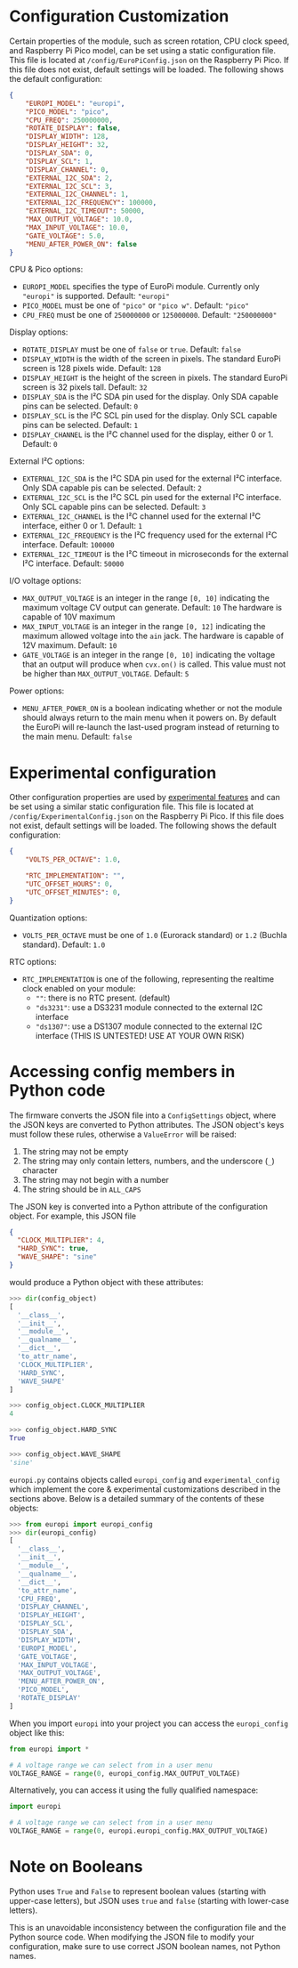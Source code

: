 # Configuration Customization

Certain properties of the module, such as screen rotation, CPU clock speed, and Raspberry Pi Pico model, can be
set using a static configuration file.  This file is located at `/config/EuroPiConfig.json` on the
Raspberry Pi Pico. If this file does not exist, default settings will be loaded.  The following shows the
default configuration:
```json
{
    "EUROPI_MODEL": "europi",
    "PICO_MODEL": "pico",
    "CPU_FREQ": 250000000,
    "ROTATE_DISPLAY": false,
    "DISPLAY_WIDTH": 128,
    "DISPLAY_HEIGHT": 32,
    "DISPLAY_SDA": 0,
    "DISPLAY_SCL": 1,
    "DISPLAY_CHANNEL": 0,
    "EXTERNAL_I2C_SDA": 2,
    "EXTERNAL_I2C_SCL": 3,
    "EXTERNAL_I2C_CHANNEL": 1,
    "EXTERNAL_I2C_FREQUENCY": 100000,
    "EXTERNAL_I2C_TIMEOUT": 50000,
    "MAX_OUTPUT_VOLTAGE": 10.0,
    "MAX_INPUT_VOLTAGE": 10.0,
    "GATE_VOLTAGE": 5.0,
    "MENU_AFTER_POWER_ON": false
}
```

CPU & Pico options:
- `EUROPI_MODEL` specifies the type of EuroPi module. Currently only `"europi"` is supported. Default: `"europi"`
- `PICO_MODEL` must be one of `"pico"` or `"pico w"`. Default: `"pico"`
- `CPU_FREQ` must be one of `250000000` or `125000000`. Default: `"250000000"`

Display options:
- `ROTATE_DISPLAY` must be one of `false` or `true`. Default: `false`
- `DISPLAY_WIDTH` is the width of the screen in pixels. The standard EuroPi screen is 128 pixels wide. Default: `128`
- `DISPLAY_HEIGHT` is the height of the screen in pixels. The standard EuroPi screen is 32 pixels tall. Default: `32`
- `DISPLAY_SDA` is the I²C SDA pin used for the display. Only SDA capable pins can be selected. Default: `0`
- `DISPLAY_SCL` is the I²C SCL pin used for the display. Only SCL capable pins can be selected. Default: `1`
- `DISPLAY_CHANNEL` is the I²C channel used for the display, either 0 or 1. Default: `0`

External I²C options:
- `EXTERNAL_I2C_SDA` is the I²C SDA pin used for the external I²C interface. Only SDA capable pis can be selected. Default: `2`
- `EXTERNAL_I2C_SCL` is the I²C SCL pin used for the external I²C interface. Only SCL capable pins can be selected. Default: `3`
- `EXTERNAL_I2C_CHANNEL` is the I²C channel used for the external I²C interface, either 0 or 1. Default: `1`
- `EXTERNAL_I2C_FREQUENCY` is the I²C frequency used for the external I²C interface. Default: `100000`
- `EXTERNAL_I2C_TIMEOUT` is the I²C timeout in microseconds for the external I²C interface. Default: `50000`

I/O voltage options:
- `MAX_OUTPUT_VOLTAGE` is an integer in the range `[0, 10]` indicating the maximum voltage CV output can generate. Default: `10`
  The hardware is capable of 10V maximum
- `MAX_INPUT_VOLTAGE` is an integer in the range `[0, 12]` indicating the maximum allowed voltage into the `ain` jack.
  The hardware is capable of 12V maximum. Default: `10`
- `GATE_VOLTAGE` is an integer in the range `[0, 10]` indicating the voltage that an output will produce when `cvx.on()`
  is called. This value must not be higher than `MAX_OUTPUT_VOLTAGE`. Default: `5`

Power options:
- `MENU_AFTER_POWER_ON` is a boolean indicating whether or not the module should always return to the main menu when
  it powers on.  By default the EuroPi will re-launch the last-used program instead of returning to the main menu. Default: `false`


# Experimental configuration

Other configuration properties are used by [experimental features](/software/firmware/experimental/__init__.py)
and can be set using a similar static configuration file. This file is located at `/config/ExperimentalConfig.json`
on the Raspberry Pi Pico. If this file does not exist, default settings will be loaded.  The following
shows the default configuration:

```json
{
    "VOLTS_PER_OCTAVE": 1.0,

    "RTC_IMPLEMENTATION": "",
    "UTC_OFFSET_HOURS": 0,
    "UTC_OFFSET_MINUTES": 0,
}
```

Quantization options:
- `VOLTS_PER_OCTAVE` must be one of `1.0` (Eurorack standard) or `1.2` (Buchla standard). Default: `1.0`

RTC options:
- `RTC_IMPLEMENTATION` is one of the following, representing the realtime clock enabled on your module:
  - `""`: there is no RTC present. (default)
  - `"ds3231"`: use a DS3231 module connected to the external I2C interface
  - `"ds1307"`: use a DS1307 module connected to the external I2C interface (THIS IS UNTESTED! USE AT YOUR OWN RISK)


# Accessing config members in Python code

The firmware converts the JSON file into a `ConfigSettings` object, where the JSON keys are converted
to Python attributes.  The JSON object's keys must follow these rules, otherwise a `ValueError` will be raised:

1. The string may not be empty
1. The string may only contain letters, numbers, and the underscore (`_`) character
1. The string may not begin with a number
1. The string should be in `ALL_CAPS`

The JSON key is converted into a Python attribute of the configuration object. For example, this JSON file
```json
{
  "CLOCK_MULTIPLIER": 4,
  "HARD_SYNC": true,
  "WAVE_SHAPE": "sine"
}
```
would produce a Python object with these attributes:
```python
>>> dir(config_object)
[
  '__class__',
  '__init__',
  '__module__',
  '__qualname__',
  '__dict__',
  'to_attr_name',
  'CLOCK_MULTIPLIER',
  'HARD_SYNC',
  'WAVE_SHAPE'
]

>>> config_object.CLOCK_MULTIPLIER
4

>>> config_object.HARD_SYNC
True

>>> config_object.WAVE_SHAPE
'sine'
```

`europi.py` contains objects called `europi_config` and `experimental_config` which implement the core & experimental
customizations described in the sections above. Below is a detailed summary of the contents of these objects:

```python
>>> from europi import europi_config
>>> dir(europi_config)
[
  '__class__',
  '__init__',
  '__module__',
  '__qualname__',
  '__dict__',
  'to_attr_name',
  'CPU_FREQ',
  'DISPLAY_CHANNEL',
  'DISPLAY_HEIGHT',
  'DISPLAY_SCL',
  'DISPLAY_SDA',
  'DISPLAY_WIDTH',
  'EUROPI_MODEL',
  'GATE_VOLTAGE',
  'MAX_INPUT_VOLTAGE',
  'MAX_OUTPUT_VOLTAGE',
  'MENU_AFTER_POWER_ON',
  'PICO_MODEL',
  'ROTATE_DISPLAY'
]
```

When you import `europi` into your project you can access the `europi_config` object like this:
```python
from europi import *

# A voltage range we can select from in a user menu
VOLTAGE_RANGE = range(0, europi_config.MAX_OUTPUT_VOLTAGE)
```

Alternatively, you can access it using the fully qualified namespace:
```python
import europi

# A voltage range we can select from in a user menu
VOLTAGE_RANGE = range(0, europi.europi_config.MAX_OUTPUT_VOLTAGE)
```

# Note on Booleans

Python uses `True` and `False` to represent boolean values (starting with upper-case letters), but JSON uses `true` and
`false` (starting with lower-case letters).

This is an unavoidable inconsistency between the configuration file and the Python source code. When modifying the JSON
file to modify your configuration, make sure to use correct JSON boolean names, not Python names.
